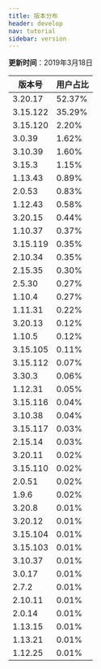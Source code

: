 ```yaml
---
title: 版本分布
header: develop
nav: tutorial
sidebar: version
---
```

**更新时间**：2019年3月18日

|版本号|用户占比|
|---|---|
|3.20.17|52.37%|
|3.15.122|35.29%|
|3.15.120|2.20%|
|3.0.39|1.62%|
|3.10.39|1.60%|
|3.15.3|1.15%|
|1.13.43|0.89%|
|2.0.53|0.83%|
|1.12.43|0.58%|
|3.20.15|0.44%|
|1.10.37|0.37%|
|3.15.119|0.35%|
|2.10.34|0.35%|
|2.15.35|0.30%|
|2.5.30|0.27%|
|1.10.4|0.27%|
|1.11.31|0.22%|
|3.20.13|0.12%|
|1.10.5|0.12%|
|3.15.105|0.11%|
|3.15.112|0.07%|
|3.30.3|0.06%|
|1.12.31|0.05%|
|3.15.116|0.04%|
|3.10.38|0.04%|
|3.15.117|0.03%|
|2.15.14|0.03%|
|3.20.11|0.02%|
|3.15.110|0.02%|
|2.0.51|0.02%|
|1.9.6|0.02%|
|3.20.8|0.01%|
|3.20.12|0.01%|
|3.15.104|0.01%|
|3.15.103|0.01%|
|3.10.37|0.01%|
|3.0.17|0.01%|
|2.7.2|0.01%|
|2.10.11|0.01%|
|2.0.14|0.01%|
|1.13.15|0.01%|
|1.13.21|0.01%|
|1.12.25|0.01%|
